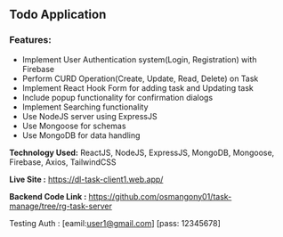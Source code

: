 ## Todo Application

### Features:
- Implement User Authentication system(Login, Registration) with Firebase
- Perform CURD Operation(Create, Update, Read, Delete) on Task
- Implement React Hook Form for adding task and Updating task
- Include popup functionality for confirmation dialogs
- Implement Searching functionality
- Use NodeJS server using ExpressJS
- Use Mongoose for schemas
- Use MongoDB for data handling

**Technology Used:** ReactJS, NodeJS, ExpressJS, MongoDB, Mongoose, Firebase, Axios, TailwindCSS

**Live Site :** https://dl-task-client1.web.app/

**Backend Code Link :** https://github.com/osmangony01/task-manage/tree/rg-task-server

Testing Auth  :
[eamil:user1@gmail.com]
[pass: 12345678]